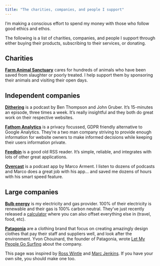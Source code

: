 ```yaml
---
title: "The charities, companies, and people I support"
---
```


I’m making a conscious effort to spend my money with those who follow good ethics and ethos.

The following is a list of charities, companies, and people I support through either buying their products, subscribing to their services, or donating.

## Charities

**[Farm Animal Sanctuary](https://www.thefarmanimalsanctuary.co.uk/)** cares for hundreds of animals who have been saved from slaughter or poorly treated. I help support them by sponsoring their animals and visiting their open days.

## Independent companies

**[Dithering](https://dithering.fm/)** is a podcast by Ben Thompson and John Gruber. It’s 15-minutes an episode, three times a week. It’s really insightful and they both do great work on their respective websites.

**[Fathom Analytics](https://usefathom.com/ref/ZIAIFM)** is a privacy focussed, GDPR friendly alternative to Google Analytics. They’re a two man company striving to provide enough information for website owners to make informed decisions while keeping their users information private.

**[Feedbin](https://feedbin.com/)** is a good old RSS reader. It’s simple, reliable, and integrates with lots of other great applications.

**[Overcast](https://overcast.fm/)** is a podcast app by Marco Arment. I listen to dozens of podcasts and Marco does a great job with his app… and saved me dozens of hours with his smart speed feature.

## Large companies

**[Bulb energy](www.bulb.me/davidr1004)** is my electricity and gas provider. 100% of their electricity is renewable and their gas is 100% carbon neutral. They’ve just recently released a [calculator](https://calculator.bulb.co.uk/) where you can also offset everything else in (travel, food, etc).

**[Patagonia](https://www.patagonia.com/)** are a clothing brand that focus on creating amazingly design clothes that pay their staff and suppliers well, and look after the environment. Yvon Chouinard, the founder of Patagonia, wrote [Let My People Go Surfing](https://www.goodreads.com/book/show/22155.Let_My_People_Go_Surfing) about the company.

This page was inspired by [Ross Wintle](https://rosswintle.uk/supports/) and [Marc Jenkins](http://www.marcjenkins.co.uk/supports/). If you have your own site, you should make one too.